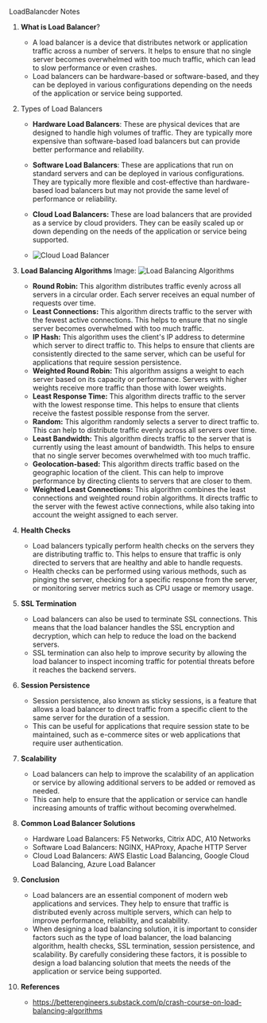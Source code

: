 LoadBalancder Notes

1. **What is Load Balancer**?
   - A load balancer is a device that distributes network or application traffic across a number of servers. It helps to ensure that no single server becomes overwhelmed with too much traffic, which can lead to slow performance or even crashes.
   - Load balancers can be hardware-based or software-based, and they can be deployed in various configurations depending on the needs of the application or service being supported.

2. Types of Load Balancers
    - **Hardware Load Balancers**: These are physical devices that are designed to handle high volumes of traffic. They are typically more expensive than software-based load balancers but can provide better performance and reliability.
    - **Software Load Balancers**: These are applications that run on standard servers and can be deployed in various configurations. They are typically more flexible and cost-effective than hardware-based load balancers but may not provide the same level of performance or reliability.
    - **Cloud Load Balancers:** These are load balancers that are provided as a service by cloud providers. They can be easily scaled up or down depending on the needs of the application or service being supported.

    - ![Cloud Load Balancer](https://pbs.twimg.com/media/Gmx9w1TbwAAs2Ag?format=jpg&name=large)

3. **Load Balancing Algorithms**
    Image: ![Load Balancing Algorithms](https://miro.medium.com/v2/resize:fit:720/format:webp/1*qno9hrVrq2GsWxT249kQvg.gif)

    - **Round Robin:** This algorithm distributes traffic evenly across all servers in a circular order. Each server receives an equal number of requests over time.
    - **Least Connections:** This algorithm directs traffic to the server with the fewest active connections. This helps to ensure that no single server becomes overwhelmed with too much traffic.
    - **IP Hash:** This algorithm uses the client's IP address to determine which server to direct traffic to. This helps to ensure that clients are consistently directed to the same server, which can be useful for applications that require session persistence.
    - **Weighted Round Robin:** This algorithm assigns a weight to each server based on its capacity or performance. Servers with higher weights receive more traffic than those with lower weights.
    - **Least Response Time:** This algorithm directs traffic to the server with the lowest response time. This helps to ensure that clients receive the fastest possible response from the server.
    - **Random:** This algorithm randomly selects a server to direct traffic to. This can help to distribute traffic evenly across all servers over time.
    - **Least Bandwidth:** This algorithm directs traffic to the server that is currently using the least amount of bandwidth. This helps to ensure that no single server becomes overwhelmed with too much traffic.
    - **Geolocation-based:** This algorithm directs traffic based on the geographic location of the client. This can help to improve performance by directing clients to servers that are closer to them.
    - **Weighted Least Connections:** This algorithm combines the least connections and weighted round robin algorithms. It directs traffic to the server with the fewest active connections, while also taking into account the weight assigned to each server.

4. **Health Checks**
    - Load balancers typically perform health checks on the servers they are distributing traffic to. This helps to ensure that traffic is only directed to servers that are healthy and able to handle requests.
    - Health checks can be performed using various methods, such as pinging the server, checking for a specific response from the server, or monitoring server metrics such as CPU usage or memory usage.
5. **SSL Termination**
    - Load balancers can also be used to terminate SSL connections. This means that the load balancer handles the SSL encryption and decryption, which can help to reduce the load on the backend servers.
    - SSL termination can also help to improve security by allowing the load balancer to inspect incoming traffic for potential threats before it reaches the backend servers.
6. **Session Persistence**
    - Session persistence, also known as sticky sessions, is a feature that allows a load balancer to direct traffic from a specific client to the same server for the duration of a session.
    - This can be useful for applications that require session state to be maintained, such as e-commerce sites or web applications that require user authentication.
7. **Scalability**
    - Load balancers can help to improve the scalability of an application or service by allowing additional servers to be added or removed as needed.
    - This can help to ensure that the application or service can handle increasing amounts of traffic without becoming overwhelmed.
8. **Common Load Balancer Solutions**
    - Hardware Load Balancers: F5 Networks, Citrix ADC, A10 Networks
    - Software Load Balancers: NGINX, HAProxy, Apache HTTP Server
    - Cloud Load Balancers: AWS Elastic Load Balancing, Google Cloud Load Balancing, Azure Load Balancer
9. **Conclusion**
    - Load balancers are an essential component of modern web applications and services. They help to ensure that traffic is distributed evenly across multiple servers, which can help to improve performance, reliability, and scalability.
    - When designing a load balancing solution, it is important to consider factors such as the type of load balancer, the load balancing algorithm, health checks, SSL termination, session persistence, and scalability. By carefully considering these factors, it is possible to design a load balancing solution that meets the needs of the application or service being supported.  
10. **References**
    - https://betterengineers.substack.com/p/crash-course-on-load-balancing-algorithms 



